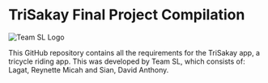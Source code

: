 # TriSakay Final Project Compilation

![Team SL Logo](https://github.com/SnoreRax/CS152-Sian-Compilation/assets/130671410/5f394b9a-7387-4d0f-b0e1-53b4aaee9b9d)

This GitHub repository contains all the requirements for the TriSakay app, a tricycle riding app. This was developed by
Team SL, which consists of: Lagat, Reynette Micah and Sian, David Anthony.

